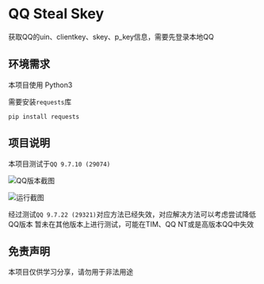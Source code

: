 # QQ Steal Skey

获取QQ的uin、clientkey、skey、p_key信息，需要先登录本地QQ

## 环境需求

本项目使用 Python3

需要安装`requests`库

```
pip install requests
```

## 项目说明

本项目测试于`QQ 9.7.10 (29074)`

![QQ版本截图](https://github.com/Equinox-shame/QQ_Steal_Skey/assets/59494794/d7718967-473a-4547-8342-ef6981450cb6)

![运行截图](https://github.com/Equinox-shame/QQ_Steal_Skey/assets/59494794/81968e78-e7bf-4847-b015-feebdeb275dc)

经过测试`QQ 9.7.22 (29321)`对应方法已经失效，对应解决方法可以考虑尝试降低QQ版本
暂未在其他版本上进行测试，可能在TIM、QQ NT或是高版本QQ中失效

## 免责声明

本项目仅供学习分享，请勿用于非法用途
